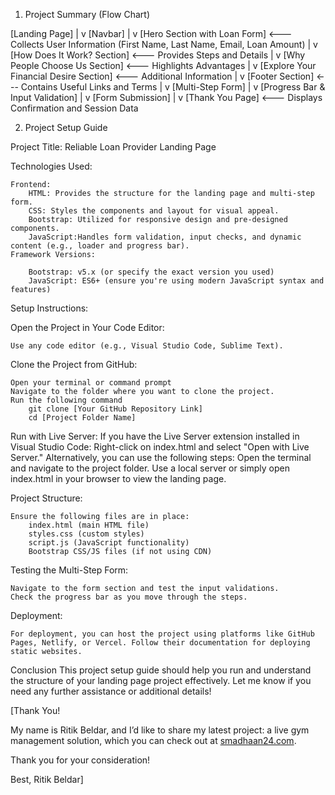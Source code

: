 1. Project Summary (Flow Chart)

[Landing Page]
    |
    v
[Navbar]
    |
    v
[Hero Section with Loan Form] <--- Collects User Information (First Name, Last Name, Email, Loan Amount)
    |
    v
[How Does It Work? Section] <--- Provides Steps and Details
    |
    v
[Why People Choose Us Section] <--- Highlights Advantages
    |
    v
[Explore Your Financial Desire Section] <--- Additional Information
    |
    v
[Footer Section] <--- Contains Useful Links and Terms
    |
    v
[Multi-Step Form]
    |
    v
[Progress Bar & Input Validation]
    |
    v
[Form Submission]
    |
    v
[Thank You Page] <--- Displays Confirmation and Session Data

2. Project Setup Guide

Project Title: Reliable Loan Provider Landing Page

Technologies Used:

    Frontend:
        HTML: Provides the structure for the landing page and multi-step form.
        CSS: Styles the components and layout for visual appeal.
        Bootstrap: Utilized for responsive design and pre-designed components.
        JavaScript:Handles form validation, input checks, and dynamic content (e.g., loader and progress bar).
    Framework Versions:

        Bootstrap: v5.x (or specify the exact version you used)
        JavaScript: ES6+ (ensure you're using modern JavaScript syntax and features)

Setup Instructions:

Open the Project in Your Code Editor:

    Use any code editor (e.g., Visual Studio Code, Sublime Text).

Clone the Project from GitHub:

    Open your terminal or command prompt
    Navigate to the folder where you want to clone the project.
    Run the following command
        git clone [Your GitHub Repository Link]
        cd [Project Folder Name]

Run with Live Server:
    If you have the Live Server extension installed in Visual Studio Code:
        Right-click on index.html and select "Open with Live Server."
    Alternatively, you can use the following steps:
        Open the terminal and navigate to the project folder.
        Use a local server or simply open index.html in your browser to view the landing page.

Project Structure:

    Ensure the following files are in place:
        index.html (main HTML file)
        styles.css (custom styles)
        script.js (JavaScript functionality)
        Bootstrap CSS/JS files (if not using CDN)

Testing the Multi-Step Form:

    Navigate to the form section and test the input validations.
    Check the progress bar as you move through the steps.

Deployment:

    For deployment, you can host the project using platforms like GitHub Pages, Netlify, or Vercel. Follow their documentation for deploying static websites.

Conclusion
    This project setup guide should help you run and understand the structure of your landing page project effectively. Let me know if you need any further assistance or additional details!


[Thank You!

My name is Ritik Beldar, and I’d like to share my latest project: a live gym management solution, which you can check out at 
[smadhaan24.com](http://smadhaan24.com/).

Thank you for your consideration!

Best,
Ritik Beldar]   